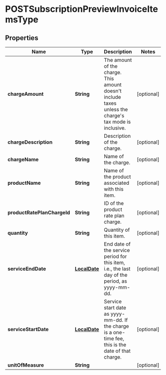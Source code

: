
# POSTSubscriptionPreviewInvoiceItemsType

## Properties
Name | Type | Description | Notes
------------ | ------------- | ------------- | -------------
**chargeAmount** | **String** | The amount of the charge. This amount doesn&#39;t include taxes unless the charge&#39;s tax mode is inclusive.  |  [optional]
**chargeDescription** | **String** | Description of the charge.  |  [optional]
**chargeName** | **String** | Name of the charge.  |  [optional]
**productName** | **String** | Name of the product associated with this item.  |  [optional]
**productRatePlanChargeId** | **String** | ID of the product rate plan charge.  |  [optional]
**quantity** | **String** | Quantity of this item.  |  [optional]
**serviceEndDate** | [**LocalDate**](LocalDate.md) | End date of the service period for this item, i.e., the last day of the period, as yyyy-mm-dd.  |  [optional]
**serviceStartDate** | [**LocalDate**](LocalDate.md) | Service start date as yyyy-mm-dd. If the charge is a one-time fee, this is the date of that charge.  |  [optional]
**unitOfMeasure** | **String** |  |  [optional]



